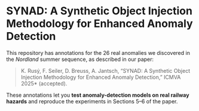 # SYNAD: A Synthetic Object Injection Methodology for Enhanced Anomaly Detection

This repository has annotations for the 26 real anomalies we discovered in the *Nordland* summer sequence, as described in our paper:

> K. Rusý, F. Seiler, D. Breuss, A. Jantsch, “SYNAD: A Synthetic Object Injection Methodology for Enhanced Anomaly Detection,” ICMVA 2025* (accepted).  

These annotations let you **test anomaly-detection models on real railway hazards** and reproduce the experiments in Sections 5–6 of the paper.
